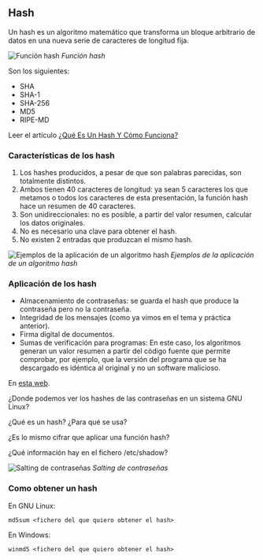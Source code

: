 Hash
----

Un hash es un algoritmo matemático que transforma un bloque arbitrario de datos en una nueva serie de caracteres de longitud fija.

![Función hash](https://marcosruiz.github.io/assets/img/criptografia-moderna/funcionHash.png) _Función hash_

Son los siguientes:

*   SHA
*   SHA-1
*   SHA-256
*   MD5
*   RIPE-MD

Leer el artículo [¿Qué Es Un Hash Y Cómo Funciona?](https://latam.kaspersky.com/blog/que-es-un-hash-y-como-funciona/2806/)

### Características de los hash

1.  Los hashes producidos, a pesar de que son palabras parecidas, son totalmente distintos.
2.  Ambos tienen 40 caracteres de longitud: ya sean 5 caracteres los que metamos o todos los caracteres de esta presentación, la función hash hace un resumen de 40 caracteres.
3.  Son unidireccionales: no es posible, a partir del valor resumen, calcular los datos originales.
4.  No es necesario una clave para obtener el hash.
5.  No existen 2 entradas que produzcan el mismo hash.

![Ejemplos de la aplicación de un algoritmo hash](https://marcosruiz.github.io/assets/img/criptografia-moderna/ejemplosHash.png) _Ejemplos de la aplicación de un algoritmo hash_

### Aplicación de los hash

*   Almacenamiento de contraseñas: se guarda el hash que produce la contraseña pero no la contraseña.
*   Integridad de los mensajes (como ya vimos en el tema y práctica anterior).
*   Firma digital de documentos.
*   Sumas de verificación para programas: En este caso, los algoritmos generan un valor resumen a partir del código fuente que permite comprobar, por ejemplo, que la versión del programa que se ha descargado es idéntica al original y no un software malicioso.

En [esta web](https://emn178.github.io/online-tools/sha256.html).

¿Donde podemos ver los hashes de las contraseñas en un sistema GNU Linux?

¿Qué es un hash? ¿Para qué se usa?

¿Es lo mismo cifrar que aplicar una función hash?

¿Qué información hay en el fichero /etc/shadow?

 ![Salting de contraseñas](https://marcosruiz.github.io/assets/img/criptografia-moderna/saltingHashPassword.webp) _Salting de contraseñas_

### Como obtener un hash

En GNU Linux:

```
md5sum <fichero del que quiero obtener el hash>
```

En Windows:

```
winmd5 <fichero del que quiero obtener el hash>

```